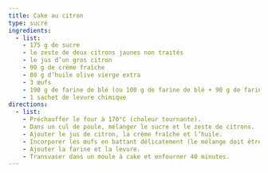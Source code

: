 ```yaml
---
title: Cake au citron
type: sucré
ingredients:
  - list:
    - 175 g de sucre
    - le zeste de deux citrons jaunes non traités
    - le jus d’un gros citron
    - 90 g de crème fraîche
    - 80 g d’huile olive vierge extra
    - 3 œufs
    - 190 g de farine de blé (ou 100 g de farine de blé + 90 g de farine de seigle)
    - 1 sachet de levure chimique
directions:
  - list:
    - Préchauffer le four à 170°C (chaleur tournante).
    - Dans un cul de poule, mélanger le sucre et le zeste de citrons.
    - Ajouter le jus de citron, la crème fraîche et l’huile.
    - Incorporer les œufs en battant délicatement (le mélange doit être homogène).
    - Ajouter la farine et la levure.
    - Transvaser dans un moule à cake et enfourner 40 minutes.
---
```

